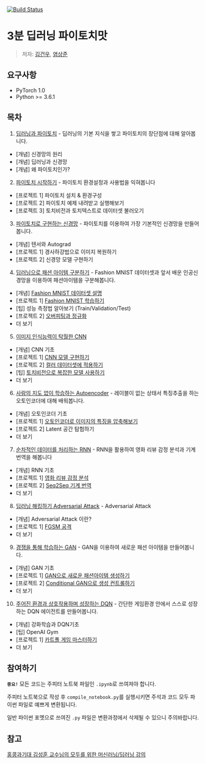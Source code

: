 [![Build Status](https://travis-ci.org/keon/3-min-pytorch.svg?branch=master)](https://travis-ci.org/keon/3-min-pytorch)

# 3분 딥러닝 파이토치맛

> 저자: [김건우](https://github.com/keon), [염상준](https://github.com/ysangj)

## 요구사항

* PyTorch 1.0
* Python >= 3.6.1


## 목차

1. [딥러닝과 파이토치](01-딥러닝과_파이토치) - 딥러닝의 기본 지식을 쌓고 파이토치의 장단점에 대해 알아봅니다.
  * [개념] 신경망의 원리
  * [개념] 딥러닝과 신경망
  * [개념] 왜 파이토치인가?
2. [파이토치 시작하기](02-파이토치_시작하기) - 파이토치 환경설정과 사용법을 익혀봅니다
  * [프로젝트 1] 파이토치 설치 & 환경구성
  * [프로젝트 2] 파이토치 예제 내려받고 실행해보기
  * [프로젝트 3] 토치비전과 토치텍스트로 데이터셋 불러오기
3. [파이토치로 구현하는 신경망](03-파이토치로_구현하는_신경망_ANN) - 파이토치를 이용하여 가장 기본적인 신경망을 만들어봅니다.
  * [개념] 텐서와 Autograd
  * [프로젝트 1] 경사하강법으로 이미지 복원하기
  * [프로젝트 2] 신경망 모델 구현하기
4. [딥러닝으로 패션 아이템 구분하기](04-딥러닝으로_패션_아이템_구분하기_DNN) - Fashion MNIST 데이터셋과 앞서 배운 인공신경망을 이용하여 패션아이템을 구분해봅니다.
  * [개념] [Fashion MNIST 데이터셋 설명](04-딥러닝으로_패션_아이템_구분하기_DNN/01-fashion-mnist.ipynb)
  * [프로젝트 1] [Fashion MNIST 학습하기](04-딥러닝으로_패션_아이템_구분하기_DNN/02-neural-network.ipynb)
  * [팁] 성능 측정법 알아보기 (Train/Validation/Test)
  * [프로젝트 2] [오버피팅과 정규화](04-딥러닝으로_패션_아이템_구분하기_DNN/03-overfitting-and-regularization.ipynb)
  * 더 보기
5. [이미지 인식능력이 탁월한 CNN](05-이미지_처리능력이_탁월한_CNN)
  * [개념] CNN 기초
  * [프로젝트 1] [CNN 모델 구현하기](05-이미지_처리능력이_탁월한_CNN/01-cnn.ipynb)
  * [프로젝트 2] [컬러 데이터셋에 적용하기](05-이미지_처리능력이_탁월한_CNN/02-cifar-cnn.ipynb)
  * [팁] [토치비전으로 복잡한 모델 사용하기](05-이미지_처리능력이_탁월한_CNN/03-torcivision-models.ipynb)
  * 더 보기
6. [사람의 지도 없이 학습하는 Autoencoder](06-사람의_지도_없이_학습하는_Autoencoder) - 레이블이 없는 상태서 특징추출을 하는 오토인코더에 대해 배워봅니다.
  * [개념] 오토인코더 기초
  * [프로젝트 1] [오토인코더로 이미지의 특징을 압축해보기](06-사람의_지도_없이_학습하는_Autoencoder/01-autoencoder.ipynb)
  * [프로젝트 2] Latent 공간 탐험하기
  * 더 보기
7. [순차적인 데이터를 처리하는 RNN](07-순차적인_데이터를_처리하는_RNN) - RNN을 활용하여 영화 리뷰 감정 분석과 기계번역을 해봅니다
  * [개념] RNN 기초
  * [프로젝트 1] [영화 리뷰 감정 분석](07-순차적인_데이터를_처리하는_RNN/01-text-classification.ipynb)
  * [프로젝트 2] [Seq2Seq 기계 번역](07-순차적인_데이터를_처리하는_RNN/02-sequence-to-sequence.ipynb)
  * 더 보기
8. [딥러닝 해킹하기 Adversarial Attack](08-딥러닝_해킹하기_Adversarial_Attack) - Adversarial Attack
  * [개념] Adversarial Attack 이란?
  * [프로젝트 1] [FGSM 공격](08-딥러닝_해킹하기_Adversarial_Attack/01-fgsm-attack.ipynb)
  * 더 보기
9. [경쟁을 통해 학습하는 GAN](09-경쟁을_통해_학습하는_GAN) - GAN을 이용하여 새로운 패션 아이템을 만들어봅니다.
  * [개념] GAN 기초
  * [프로젝트 1] [GAN으로 새로운 패션아이템 생성하기](09-경쟁을_통해_학습하는_GAN/01-gan.ipynb)
  * [프로젝트 2] [Conditional GAN으로 생성 컨트롤하기](09-경쟁을_통해_학습하는_GAN/02-conditional-gan.ipynb)
  * 더 보기
10. [주어진 환경과 상호작용하며 성장하는 DQN](10-주어진_환경과_상호작용하며_성장하는_DQN) - 간단한 게임환경 안에서 스스로 성장하는 DQN 에이전트를 만들어봅니다.
  * [개념] 강화학습과 DQN기초
  * [팁] OpenAI Gym
  * [프로젝트 1] [카트폴 게임 마스터하기](10-주어진_환경과_상호작용을_통해_학습하는_DQN/01-cartpole-dqn.ipynb)
  * 더 보기


## 참여하기

**`중요!`** 모든 코드는 주피터 노트북 파일인 `.ipynb`로 쓰여져야 합니다.

주피터 노트북으로 작성 후 `compile_notebook.py`를 실행시키면 주석과 코드 모두 파이썬 파일로 예쁘게 변환됩니다.

일반 파이썬 포멧으로 쓰여진 `.py` 파일은 변환과정에서 삭제될 수 있으니 주의바랍니다.


## 참고

[홍콩과기대 김성훈 교수님의 모두를 위한 머신러닝/딥러닝 강의](https://www.youtube.com/watch?v=BS6O0zOGX4E&list=PLlMkM4tgfjnLSOjrEJN31gZATbcj_MpUm)
